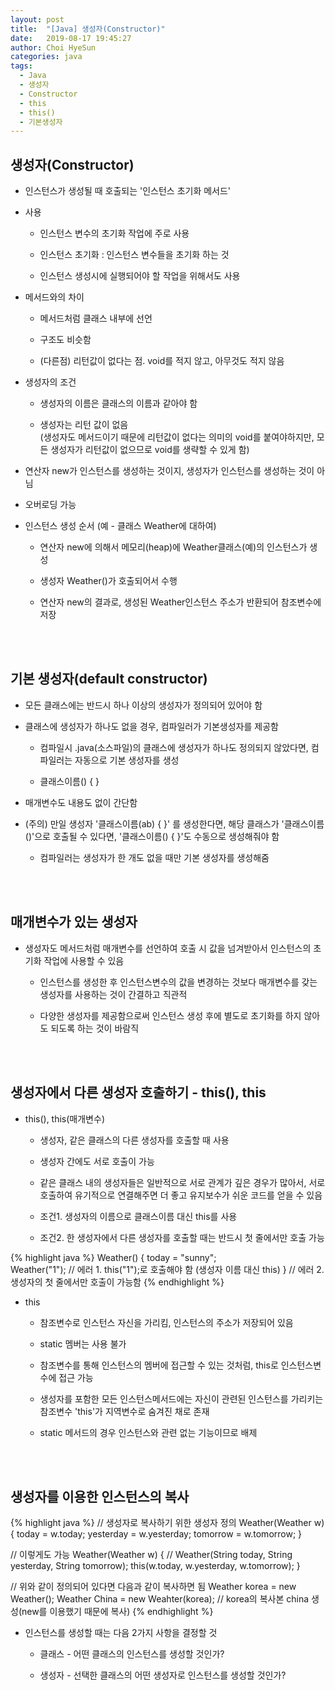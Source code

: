```yaml
---
layout: post
title:  "[Java] 생성자(Constructor)"
date:   2019-08-17 19:45:27
author: Choi HyeSun
categories: java
tags:
  - Java
  - 생성자
  - Constructor
  - this
  - this()
  - 기본생성자
---
```


## 생성자(Constructor)

- 인스턴스가 생성될 때 호출되는 '인스턴스 초기화 메서드'

- 사용

  - 인스턴스 변수의 초기화 작업에 주로 사용

  - 인스턴스 초기화 : 인스턴스 변수들을 초기화 하는 것

  - 인스턴스 생성시에 실행되어야 할 작업을 위해서도 사용

- 메서드와의 차이

  - 메서드처럼 클래스 내부에 선언

  - 구조도 비슷함

  - (다른점) 리턴값이 없다는 점. void를 적지 않고, 아무것도 적지 않음
  
- 생성자의 조건

  - 생성자의 이름은 클래스의 이름과 같아야 함

  - 생성자는 리턴 값이 없음<br>(생성자도 메서드이기 때문에 리턴값이 없다는 의미의 void를 붙여야하지만, 모든 생성자가 리턴값이 없으므로 void를 생략할 수 있게 함)
  
- 연산자 new가 인스턴스를 생성하는 것이지, 생성자가 인스턴스를 생성하는 것이 아님

- 오버로딩 가능

- 인스턴스 생성 순서 (예 - 클래스 Weather에 대하여)

  - 연산자 new에 의해서 메모리(heap)에 Weather클래스(예)의 인스턴스가 생성

  - 생성자 Weather()가 호출되어서 수행

  - 연산자 new의 결과로, 생성된 Weather인스턴스 주소가 반환되어 참조변수에 저장

<br>
<br>

## 기본 생성자(default constructor)

- 모든 클래스에는 반드시 하나 이상의 생성자가 정의되어 있어야 함

- 클래스에 생성자가 하나도 없을 경우, 컴파일러가 기본생성자를 제공함

  - 컴파일시 .java(소스파일)의 클래스에 생성자가 하나도 정의되지 않았다면, 컴파일러는 자동으로 기본 생성자를 생성

  - 클래스이름() { }

- 매개변수도 내용도 없이 간단함

- (주의) 만일 생성자 '클래스이름(ab) { }' 를 생성한다면, 해당 클래스가 '클래스이름()'으로 호출될 수 있다면, '클래스이름() { }'도 수동으로 생성해줘야 함

  - 컴파일러는 생성자가 한 개도 없을 때만 기본 생성자를 생성해줌
  
<br>
<br>

## 매개변수가 있는 생성자

- 생성자도 메서드처럼 매개변수를 선언하여 호출 시 값을 넘겨받아서 인스턴스의 초기화 작업에 사용할 수 있음

  - 인스턴스를 생성한 후 인스턴스변수의 값을 변경하는 것보다 매개변수를 갖는 생성자를 사용하는 것이 간결하고 직관적

  - 다양한 생성자를 제공함으로써 인스턴스 생성 후에 별도로 초기화를 하지 않아도 되도록 하는 것이 바람직

<br>
<br>

## 생성자에서 다른 생성자 호출하기 - this(), this

- this(), this(매개변수)

  - 생성자, 같은 클래스의 다른 생성자를 호출할 때 사용

  - 생성자 간에도 서로 호출이 가능

  - 같은 클래스 내의 생성자들은 일반적으로 서로 관계가 깊은 경우가 많아서, 서로 호출하여 유기적으로 연결해주면 더 좋고 유지보수가 쉬운 코드를 얻을 수 있음

  - 조건1. 생성자의 이름으로 클래스이름 대신 this를 사용

  - 조건2. 한 생성자에서 다른 생성자를 호출할 때는 반드시 첫 줄에서만 호출 가능
  
{% highlight java %}
Weather() {
    today = "sunny";   
    Weather("1");     // 에러 1. this("1");로 호출해야 함 (생성자 이름 대신 this)
}                     // 에러 2. 생성자의 첫 줄에서만 호출이 가능함
{% endhighlight %}

- this

  - 참조변수로 인스턴스 자신을 가리킴, 인스턴스의 주소가 저장되어 있음

  - static 멤버는 사용 불가

  - 참조변수를 통해 인스턴스의 멤버에 접근할 수 있는 것처럼, this로 인스턴스변수에 접근 가능

  - 생성자를 포함한 모든 인스턴스메서드에는 자신이 관련된 인스턴스를 가리키는 참조변수 'this'가 지역변수로 숨겨진 채로 존재

  - static 메서드의 경우 인스턴스와 관련 없는 기능이므로 배제

<br>
<br>

## 생성자를 이용한 인스턴스의 복사

{% highlight java %}
// 생성자로 복사하기 위한 생성자 정의
Weather(Weather w) {
    today = w.today;
    yesterday = w.yesterday;
    tomorrow = w.tomorrow;
}

// 이렇게도 가능
Weather(Weather w) {
    // Weather(String today, String yesterday, String tomorrow);
    this(w.today, w.yesterday, w.tomorrow);
}

// 위와 같이 정의되어 있다면 다음과 같이 복사하면 됨
Weather korea = new Weather();
Weather China = new Weahter(korea); // korea의 복사본 china 생성(new를 이용했기 때문에 복사)
{% endhighlight %}

- 인스턴스를 생성할 때는 다음 2가지 사항을 결정할 것

  - 클래스 - 어떤 클래스의 인스턴스를 생성할 것인가?

  - 생성자 - 선택한 클래스의 어떤 생성자로 인스턴스를 생성할 것인가?
